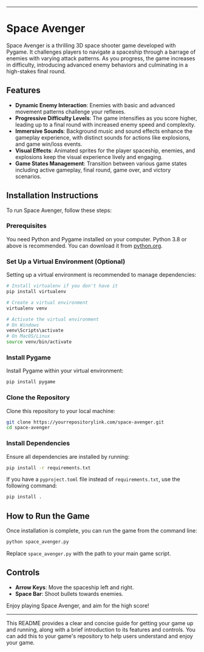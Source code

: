
---

# Space Avenger

Space Avenger is a thrilling 3D space shooter game developed with Pygame. It challenges players to navigate a spaceship through a barrage of enemies with varying attack patterns. As you progress, the game increases in difficulty, introducing advanced enemy behaviors and culminating in a high-stakes final round.

## Features

- **Dynamic Enemy Interaction**: Enemies with basic and advanced movement patterns challenge your reflexes.
- **Progressive Difficulty Levels**: The game intensifies as you score higher, leading up to a final round with increased enemy speed and complexity.
- **Immersive Sounds**: Background music and sound effects enhance the gameplay experience, with distinct sounds for actions like explosions, and game win/loss events.
- **Visual Effects**: Animated sprites for the player spaceship, enemies, and explosions keep the visual experience lively and engaging.
- **Game States Management**: Transition between various game states including active gameplay, final round, game over, and victory scenarios.

## Installation Instructions

To run Space Avenger, follow these steps:

### Prerequisites

You need Python and Pygame installed on your computer. Python 3.8 or above is recommended. You can download it from [python.org](https://www.python.org/downloads/).

### Set Up a Virtual Environment (Optional)

Setting up a virtual environment is recommended to manage dependencies:

```bash
# Install virtualenv if you don't have it
pip install virtualenv

# Create a virtual environment
virtualenv venv

# Activate the virtual environment
# On Windows
venv\Scripts\activate
# On MacOS/Linux
source venv/bin/activate
```

### Install Pygame

Install Pygame within your virtual environment:

```bash
pip install pygame
```

### Clone the Repository

Clone this repository to your local machine:

```bash
git clone https://yourrepositorylink.com/space-avenger.git
cd space-avenger
```

### Install Dependencies

Ensure all dependencies are installed by running:

```bash
pip install -r requirements.txt
```

If you have a `pyproject.toml` file instead of `requirements.txt`, use the following command:

```bash
pip install .
```

## How to Run the Game

Once installation is complete, you can run the game from the command line:

```bash
python space_avenger.py
```

Replace `space_avenger.py` with the path to your main game script.

## Controls

- **Arrow Keys**: Move the spaceship left and right.
- **Space Bar**: Shoot bullets towards enemies.

Enjoy playing Space Avenger, and aim for the high score!

---

This README provides a clear and concise guide for getting your game up and running, along with a brief introduction to its features and controls. You can add this to your game's repository to help users understand and enjoy your game.